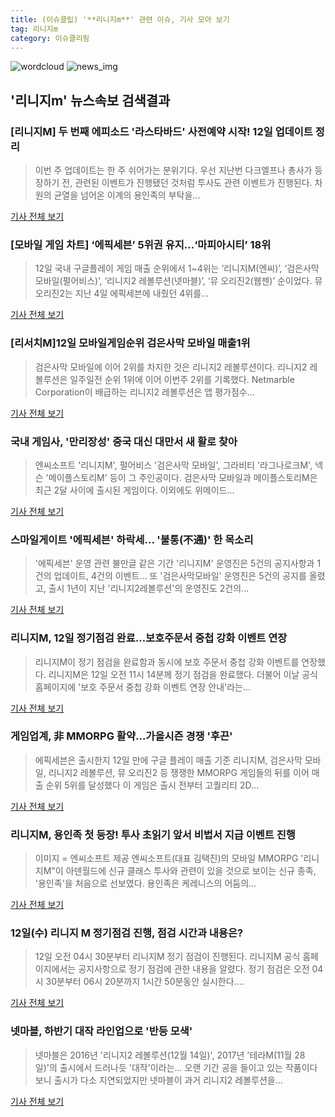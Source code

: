 ```yaml
---
title: (이슈클립) '**리니지m**' 관련 이슈, 기사 모아 보기
tag: 리니지m
category: 이슈클리핑
---
```

![wordcloud](https://s3.ap-northeast-2.amazonaws.com/lyrics101-wordcloud/2018-09-13-1536789473.png)
![news_img](https://user-images.githubusercontent.com/42597476/44507050-1206f400-a6e4-11e8-8d98-7ffbfebb353f.png)
## **'**리니지m**'** 뉴스속보 검색결과
### [리니지M] 두 번째 에피소드 '라스타바드' 사전예약 시작! 12일 업데이트 정리

>이번 주 업데이트는 한 주 쉬어가는 분위기다. 우선 지난번 다크엘프나 총사가 등장하기 전, 관련된 이벤트가 진행됐던 것처럼 투사도 관련 이벤트가 진행된다. 차원의 균열을 넘어온 이계의 용인족의 부탁을...

<a href="http://www.inven.co.kr/webzine/news/?news=207005&site=lineagem" target="_blank">기사 전체 보기</a>

### [모바일 게임 차트] ‘에픽세븐’ 5위권 유지…‘마피아시티’ 18위

>12일 국내 구글플레이 게임 매출 순위에서 1~4위는 ‘리니지M(엔씨)’, ‘검은사막 모바일(펄어비스)’, ‘리니지2 레볼루션(넷마블)’, ‘뮤 오리진2(웹젠)’ 순이었다. 뮤 오리진2는 지난 4일 에픽세븐에 내줬던 4위를...

<a href="http://www.kukinews.com/news/article.html?no=585153" target="_blank">기사 전체 보기</a>

### [리서치M]12일 모바일게임순위 검은사막 모바일 매출1위

>검은사막 모바일에 이어 2위를 차지한 것은 리니지2 레볼루션이다. 리니지2 레볼루션은 일주일전 순위 1위에 이어 이번주 2위를 기록했다. Netmarble Corporation이 배급하는 리니지2 레볼루션은 앱 평가점수...

<a href="http://research-paper.co.kr/news/view/51812" target="_blank">기사 전체 보기</a>

### 국내 게임사, '만리장성' 중국 대신 대만서 새 활로 찾아

>엔씨소프트 '리니지M', 펄어비스 '검은사막 모바일', 그라비티 '라그나로크M', 넥슨 '메이플스토리M' 등이 그 주인공이다. 검은사막 모바일과 메이플스토리M은 최근 2달 사이에 출시된 게임이다. 이외에도 위메이드...

<a href="http://www.newstomato.com/ReadNews.aspx?no=846487" target="_blank">기사 전체 보기</a>

### 스마일게이트 '에픽세븐' 하락세... '불통(不通)' 한 목소리

>'에픽세븐' 운영 관련 불만글 같은 기간 '리니지M' 운영진은 5건의 공지사항과 1건의 업데이트, 4건의 이벤트... 또 '검은사막모바일' 운영진은 5건의 공지를 올렸고, 출시 1년이 지난 '리니지2레볼루션'의 운영진도 2건의...

<a href="http://www.greened.kr/news/articleView.html?idxno=75206" target="_blank">기사 전체 보기</a>

### 리니지M, 12일 정기점검 완료…보호주문서 중첩 강화 이벤트 연장

>리니지M이 정기 점검을 완료함과 동시에 보호 주문서 중첩 강화 이벤트를 연장했다. 리니지M은 12일 오전 11시 14분께 정기 점검을 완료했다. 더불어 이날 공식 홈페이지에 '보호 주문서 중첩 강화 이벤트 연장 안내'라는...

<a href="http://www.topstarnews.net/news/articleView.html?idxno=480772" target="_blank">기사 전체 보기</a>

### 게임업계, 非 MMORPG 활약…가을시즌 경쟁 '후끈'

>에픽세븐은 출시한지 12일 만에 구글 플레이 매출 기준 리니지M, 검은사막 모바일, 리니지2 레볼루션, 뮤 오리진2 등 쟁쟁한 MMORPG 게임들의 뒤를 이어 매출 순위 5위를 달성했다 이 게임은 출시 전부터 고퀄리티 2D...

<a href="http://www.ebn.co.kr/news/view/954900" target="_blank">기사 전체 보기</a>

### 리니지M, 용인족 첫 등장! 투사 초읽기 앞서 비법서 지급 이벤트 진행

>이미지 = 엔씨소프트 제공 엔씨소프트(대표 김택진)의 모바일 MMORPG '리니지M"이 아덴월드에 신규 클래스 투사와 관련이 있을 것으로 보이는 신규 종족, '용인족'을 처음으로 선보였다. 용인족은 케레니스의 어둠의...

<a href="http://www.gamechosun.co.kr/article/view.php?no=150200" target="_blank">기사 전체 보기</a>

### 12일(수) 리니지 M 정기점검 진행, 점검 시간과 내용은?

>12일 오전 04시 30분부터 리니지M 정기 점검이 진행된다. 리니지M 공식 홈페이지에서는 공지사항으로 정기 점검에 관한 내용을 알렸다. 정기 점검은 오전 04시 30분부터 06시 20분까지 1시간 50분동안 실시한다....

<a href="http://www.kookje.co.kr/news2011/asp/newsbody.asp?code=0700&key=20180912.99099004724" target="_blank">기사 전체 보기</a>

### 넷마블, 하반기 대작 라인업으로 '반등 모색'

>넷마블은 2016년 '리니지2 레볼루션(12월 14일)', 2017년 '테라M(11월 28일)'의 출시에서 드러나듯 '대작'이라는... 오랜 기간 공을 들이고 있는 작품이다 보니 출시가 다소 지연되었지만 넷마블이 과거 리니지2 레볼루션을...

<a href="http://sports.chosun.com/news/ntype.htm?id=201809130100099990007766&servicedate=20180912" target="_blank">기사 전체 보기</a>


